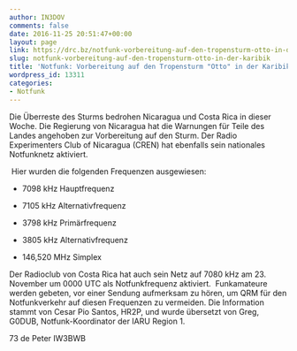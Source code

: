 ```yaml
---
author: IN3DOV
comments: false
date: 2016-11-25 20:51:47+00:00
layout: page
link: https://drc.bz/notfunk-vorbereitung-auf-den-tropensturm-otto-in-der-karibik/
slug: notfunk-vorbereitung-auf-den-tropensturm-otto-in-der-karibik
title: 'Notfunk: Vorbereitung auf den Tropensturm "Otto" in der Karibik'
wordpress_id: 13311
categories:
- Notfunk
---
```


Die Überreste des Sturms bedrohen Nicaragua und Costa Rica in dieser Woche. Die Regierung von Nicaragua hat die Warnungen für Teile des Landes angehoben zur Vorbereitung auf den Sturm. Der Radio Experimenters Club of Nicaragua (CREN) hat ebenfalls sein nationales Notfunknetz aktiviert.










 Hier wurden die folgenden Frequenzen ausgewiesen:











	
  * 7098 kHz Hauptfrequenz

	
  * 7105 kHz Alternativfrequenz

	
  * 3798 kHz Primärfrequenz

	
  * 3805 kHz Alternativfrequenz

	
  * 146,520 MHz Simplex




Der Radioclub von Costa Rica hat auch sein Netz auf 7080 kHz am 23. November um 0000 UTC als Notfunkfrequenz aktiviert.  Funkamateure werden gebeten, vor einer Sendung aufmerksam zu hören, um QRM für den Notfunkverkehr auf diesen Frequenzen zu vermeiden. Die Information stammt von Cesar Pio Santos, HR2P, und wurde übersetzt von Greg, G0DUB, Notfunk-Koordinator der IARU Region 1.







73 de Peter IW3BWB




